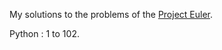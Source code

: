 My solutions to the problems of the [Project Euler](https://projecteuler.net/).

Python : 1 to 102.

